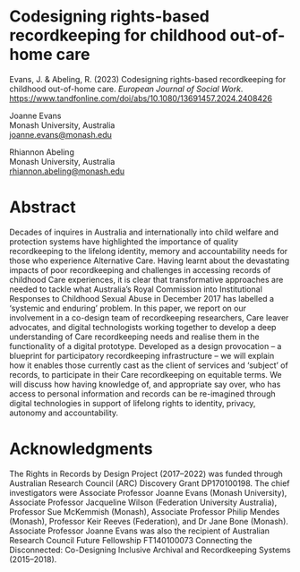 # Codesigning rights-based recordkeeping for childhood out-of-home care

Evans, J. & Abeling, R. (2023) Codesigning rights-based recordkeeping for childhood out-of-home care. _European Journal of Social Work_. https://www.tandfonline.com/doi/abs/10.1080/13691457.2024.2408426  

Joanne Evans \
Monash University, Australia \
joanne.evans@monash.edu

Rhiannon Abeling \
Monash University, Australia \
rhiannon.abeling@monash.edu

# Abstract 

Decades of inquires in Australia and internationally into child welfare and protection systems have highlighted the importance of quality recordkeeping to the lifelong identity, memory and accountability needs for those who experience Alternative Care. Having learnt about the devastating impacts of poor recordkeeping and challenges in accessing records of childhood Care experiences, it is clear that transformative approaches are needed to tackle what Australia’s Royal Commission into Institutional Responses to Childhood Sexual Abuse in December 2017 has labelled a ‘systemic and enduring’ problem. In this paper, we report on our involvement in a co-design team of recordkeeping researchers, Care leaver advocates, and digital technologists working together to develop a deep understanding of Care recordkeeping needs and realise them in the functionality of a digital prototype. Developed as a design provocation – a blueprint for participatory recordkeeping infrastructure – we will explain how it enables those currently cast as the client of services and ‘subject’ of records, to participate in their Care recordkeeping on equitable terms. We will discuss how having knowledge of, and appropriate say over, who has access to personal information and records can be re-imagined through digital technologies in support of lifelong rights to identity, privacy, autonomy and accountability.				  

# Acknowledgments

The Rights in Records by Design Project (2017–2022) was funded through Australian Research Council (ARC) Discovery Grant DP170100198. The chief investigators were Associate Professor Joanne Evans (Monash University), Associate Professor Jacqueline Wilson (Federation University Australia), Professor Sue McKemmish (Monash), Associate Professor Philip Mendes (Monash), Professor Keir Reeves (Federation), and Dr Jane Bone (Monash). Associate Professor Joanne Evans was also the recipient of Australian Research Council Future Fellowship FT140100073 Connecting the Disconnected: Co-Designing Inclusive Archival and Recordkeeping Systems (2015–2018).